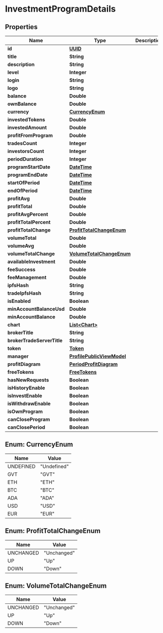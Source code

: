 
# InvestmentProgramDetails

## Properties
Name | Type | Description | Notes
------------ | ------------- | ------------- | -------------
**id** | [**UUID**](UUID.md) |  |  [optional]
**title** | **String** |  |  [optional]
**description** | **String** |  |  [optional]
**level** | **Integer** |  |  [optional]
**login** | **String** |  |  [optional]
**logo** | **String** |  |  [optional]
**balance** | **Double** |  |  [optional]
**ownBalance** | **Double** |  |  [optional]
**currency** | [**CurrencyEnum**](#CurrencyEnum) |  |  [optional]
**investedTokens** | **Double** |  |  [optional]
**investedAmount** | **Double** |  |  [optional]
**profitFromProgram** | **Double** |  |  [optional]
**tradesCount** | **Integer** |  |  [optional]
**investorsCount** | **Integer** |  |  [optional]
**periodDuration** | **Integer** |  |  [optional]
**programStartDate** | [**DateTime**](DateTime.md) |  |  [optional]
**programEndDate** | [**DateTime**](DateTime.md) |  |  [optional]
**startOfPeriod** | [**DateTime**](DateTime.md) |  |  [optional]
**endOfPeriod** | [**DateTime**](DateTime.md) |  |  [optional]
**profitAvg** | **Double** |  |  [optional]
**profitTotal** | **Double** |  |  [optional]
**profitAvgPercent** | **Double** |  |  [optional]
**profitTotalPercent** | **Double** |  |  [optional]
**profitTotalChange** | [**ProfitTotalChangeEnum**](#ProfitTotalChangeEnum) |  |  [optional]
**volumeTotal** | **Double** |  |  [optional]
**volumeAvg** | **Double** |  |  [optional]
**volumeTotalChange** | [**VolumeTotalChangeEnum**](#VolumeTotalChangeEnum) |  |  [optional]
**availableInvestment** | **Double** |  |  [optional]
**feeSuccess** | **Double** |  |  [optional]
**feeManagement** | **Double** |  |  [optional]
**ipfsHash** | **String** |  |  [optional]
**tradeIpfsHash** | **String** |  |  [optional]
**isEnabled** | **Boolean** |  |  [optional]
**minAccountBalanceUsd** | **Double** |  |  [optional]
**minAccountBalance** | **Double** |  |  [optional]
**chart** | [**List&lt;Chart&gt;**](Chart.md) |  |  [optional]
**brokerTitle** | **String** |  |  [optional]
**brokerTradeServerTitle** | **String** |  |  [optional]
**token** | [**Token**](Token.md) |  |  [optional]
**manager** | [**ProfilePublicViewModel**](ProfilePublicViewModel.md) |  |  [optional]
**profitDiagram** | [**PeriodProfitDiagram**](PeriodProfitDiagram.md) |  |  [optional]
**freeTokens** | [**FreeTokens**](FreeTokens.md) |  |  [optional]
**hasNewRequests** | **Boolean** |  |  [optional]
**isHistoryEnable** | **Boolean** |  |  [optional]
**isInvestEnable** | **Boolean** |  |  [optional]
**isWithdrawEnable** | **Boolean** |  |  [optional]
**isOwnProgram** | **Boolean** |  |  [optional]
**canCloseProgram** | **Boolean** |  |  [optional]
**canClosePeriod** | **Boolean** |  |  [optional]


<a name="CurrencyEnum"></a>
## Enum: CurrencyEnum
Name | Value
---- | -----
UNDEFINED | &quot;Undefined&quot;
GVT | &quot;GVT&quot;
ETH | &quot;ETH&quot;
BTC | &quot;BTC&quot;
ADA | &quot;ADA&quot;
USD | &quot;USD&quot;
EUR | &quot;EUR&quot;


<a name="ProfitTotalChangeEnum"></a>
## Enum: ProfitTotalChangeEnum
Name | Value
---- | -----
UNCHANGED | &quot;Unchanged&quot;
UP | &quot;Up&quot;
DOWN | &quot;Down&quot;


<a name="VolumeTotalChangeEnum"></a>
## Enum: VolumeTotalChangeEnum
Name | Value
---- | -----
UNCHANGED | &quot;Unchanged&quot;
UP | &quot;Up&quot;
DOWN | &quot;Down&quot;



